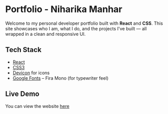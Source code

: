 # Portfolio - Niharika Manhar
Welcome to my personal developer portfolio built with **React** and **CSS**. This site showcases who I am, what I do, and the projects I've built — all wrapped in a clean and responsive UI.

## Tech Stack

- [React](https://reactjs.org/)
- [CSS3](https://developer.mozilla.org/en-US/docs/Web/CSS)
- [Devicon](https://devicon.dev/) for icons
- [Google Fonts](https://fonts.google.com/) – Fira Mono (for typewriter feel)

## Live Demo
You can view the website [here]([https://niharika-2212.github.io/PortfolioN/](https://niharikamanharportfolio.netlify.app/))
